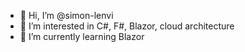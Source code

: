 - 👋 Hi, I’m @simon-lenvi
- 👀 I’m interested in C#, F#, Blazor, cloud architecture
- 🌱 I’m currently learning Blazor

<!---
simon-lenvi/simon-lenvi is a ✨ special ✨ repository because its `README.md` (this file) appears on your GitHub profile.
You can click the Preview link to take a look at your changes.
--->
